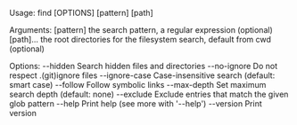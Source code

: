 Usage: find [OPTIONS] [pattern] [path]

Arguments:
  [pattern]  the search pattern, a regular expression (optional)
  [path]...  the root directories for the filesystem search, default from cwd (optional)

Options:
  --hidden                     Search hidden files and directories
  --no-ignore                  Do not respect .(git)ignore files
  --ignore-case                Case-insensitive search (default: smart case)
  --follow                     Follow symbolic links
  --max-depth <depth>          Set maximum search depth (default: none)
  --exclude <pattern>          Exclude entries that match the given glob pattern
  --help                       Print help (see more with '--help')
  --version                    Print version

